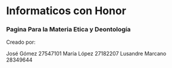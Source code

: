 # Informaticos con Honor


### Pagina Para la Materia Etica y Deontología


Creado por:

José Gómez 27547101
María López 27182207
Lusandre Marcano 28349644
